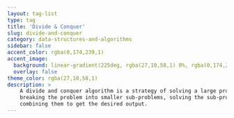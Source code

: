 ```yaml
---
layout: tag-list
type: tag
title: 'Divide & Conquer'
slug: divide-and-conquer
category: data-structures-and-algorithms
sidebar: false
accent_color: rgba(0,174,239,1)
accent_image:
  background: linear-gradient(225deg, rgba(27,10,58,1) 0%, rgba(0,174,239,1) 80%)
  overlay: false
theme_color: rgba(27,10,58,1)
description: >
    A divide and conquer algorithm is a strategy of solving a large problem by
    breaking the problem into smaller sub-problems, solving the sub-problems, and
    combining them to get the desired output.
---
```


